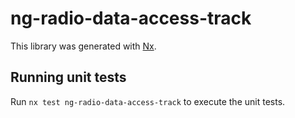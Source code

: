 # ng-radio-data-access-track

This library was generated with [Nx](https://nx.dev).

## Running unit tests

Run `nx test ng-radio-data-access-track` to execute the unit tests.
